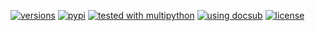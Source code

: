 [![versions](https://img.shields.io/pypi/pyversions/importloc.svg)](https://pypi.org/project/importloc)
[![pypi](https://img.shields.io/pypi/v/importloc.svg#v0.0.0)](https://pypi.python.org/pypi/importloc)
[![tested with multipython](https://img.shields.io/badge/tested_with-multipython-x)](https://github.com/makukha/multipython)
[![using docsub](https://img.shields.io/badge/using-docsub-royalblue)](https://github.com/makukha/docsub)
[![license](https://img.shields.io/github/license/makukha/importloc.svg)](https://github.com/makukha/importloc/blob/main/LICENSE)
